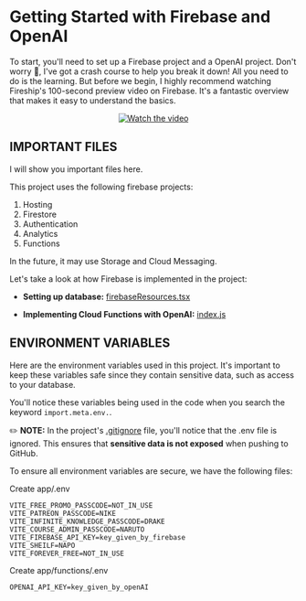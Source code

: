 # Getting Started with Firebase and OpenAI

To start, you'll need to set up  a Firebase project and a OpenAI project.  Don't worry 🧘, I've got a crash course to help you break it down!  All you need to do is the learning. But before we begin, I highly recommend watching Fireship's 100-second preview video on Firebase. It's a fantastic overview that makes it easy to understand the basics.

<p align="center">
  <a href="https://www.youtube.com/watch?v=vAoB4VbhRzM&ab_channel=Fireship">
    <img src="https://i.imgur.com/biAB4Mt.png" alt="Watch the video">
  </a>
</p>

## IMPORTANT FILES

I will show you important files here.

This project uses the following firebase projects:

1. Hosting
2. Firestore
3. Authentication
4. Analytics
5. Functions

In the future, it may use Storage and Cloud Messaging.

Let's take a look at how Firebase is implemented in the project:
- **Setting up database:** [firebaseResources.tsx](https://github.com/RobotsBuildingEducation/RobotsBuildingEducation/blob/main/app/src/database/firebaseResources.tsx)

- **Implementing Cloud Functions with OpenAI:** [index.js](https://github.com/RobotsBuildingEducation/RobotsBuildingEducation/blob/main/app/functions/index.js)



## ENVIRONMENT VARIABLES
Here are the environment variables used in this project. It's important to keep these variables safe since they contain sensitive data, such as access to your database. 

You'll notice these variables being used in the code when you search the keyword `import.meta.env.`.


✏️ **NOTE:** In the project's [.gitignore](https://github.com/RobotsBuildingEducation/RobotsBuildingEducation/blob/main/app/.gitignore#L25-L26)
 file, you'll notice that the .env file is ignored. This ensures that **sensitive data is not exposed** when pushing to GitHub.

To ensure all environment variables are secure,  we have the following files:

Create app/.env
```
VITE_FREE_PROMO_PASSCODE=NOT_IN_USE
VITE_PATREON_PASSCODE=NIKE
VITE_INFINITE_KNOWLEDGE_PASSCODE=DRAKE
VITE_COURSE_ADMIN_PASSCODE=NARUTO
VITE_FIREBASE_API_KEY=key_given_by_firebase
VITE_SHEILF=NAPO
VITE_FOREVER_FREE=NOT_IN_USE
```

Create app/functions/.env
```
OPENAI_API_KEY=key_given_by_openAI
```


